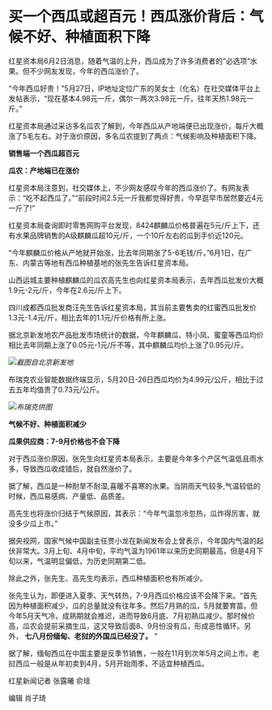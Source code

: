 

# 买一个西瓜或超百元！西瓜涨价背后：气候不好、种植面积下降

红星资本局6月2日消息，随着气温的上升，西瓜成为了许多消费者的“必选项”水果。但不少网友发现，今年的西瓜涨价了。

“今年西瓜好贵！”5月27日，IP地址定位广东的吴女士（化名）在社交媒体平台上发帖表示，“现在基本4.98元一斤，偶尔一两次3.98元一斤。往年天热1.98元一斤。”

红星资本局通过采访多名瓜农了解到，今年西瓜从产地端便已出现涨价，每斤大概涨了5毛左右。对于涨价原因，多名瓜农提到了两点：气候影响及种植面积下降。

**销售端一个西瓜超百元**

**瓜农：产地端已在涨价**

红星资本局注意到，社交媒体上，不少网友感叹今年的西瓜涨价了。有网友表示：“吃不起西瓜了。”“前段时间2.5元一斤我都觉得好贵，今早逛早市居然要近4元一斤了!”

红星资本局查询即时零售网购平台发现，8424麒麟瓜价格普遍在5元/斤上下，还有水果品牌销售的A级麒麟瓜超10元/斤，一个10斤左右的瓜到手价近120元。

“今年麒麟瓜价格从产地就开始涨，比去年同期涨了5-6毛钱/斤。”6月1日，在广东、内蒙古等地有西瓜种植基地的张先生告诉红星资本局。

山西运城主要种植麒麟瓜的瓜农高先生也向红星资本局表示，去年西瓜批发价大概1.9元-2元/斤，今年在2.6元/斤上下。

四川成都西瓜批发商汪先生告诉红星资本局，其当前主要售卖的红蜜西瓜批发价1.3元-1.4元/斤，相比去年的1.1元/斤价格有所上涨。

据北京新发地农产品批发市场统计的数据，今年麒麟瓜、特小凤、蜜童等西瓜均价相比去年同期上涨了0.05元-1元/斤不等，其中麒麟瓜均价上涨了0.95元/斤。

![](https://inews.gtimg.com/om_bt/OPerZNXGJBtTcrK8lQgtMnLiBFNy_F0ZBBMrAfgLPMSqEAA/1000)_截图自北京新发地_

布瑞克农业智能数据终端显示，5月20日-26日西瓜均价为4.99元/公斤，相比于过去五年均值贵了0.73元/公斤。

![](https://inews.gtimg.com/om_bt/OabAAJlItwS5kTNBQopVAwbnWxFs7Y92-vY2BvTPv_MNYAA/1000)_布瑞克供图_

**气候不好、种植面积减少**

**瓜果供应商：7-9月价格也不会下降**

对于西瓜涨价原因，张先生向红星资本局表示，主要是今年多个产区气温低且雨水多，导致西瓜收成错后，就自然涨价了。

据了解，西瓜是一种耐旱不耐湿,喜暖不喜寒的水果。当阴雨天气较多,气温较低的时候，西瓜易感病、产量低、品质差。

高先生也将涨价归结于气候原因，其表示：“今年气温忽冷忽热，瓜炸得厉害，就没多少瓜上市。”

据央视网，国家气候中国副主任贾小龙在新闻发布会上曾表示，今年国内气温的起伏非常大。3月上旬、4月中旬，平均气温为1961年以来历史同期最高，但是4月下旬以来，气温明显偏低，为历史同期第二低。

除此之外，张先生、高先生均表示，西瓜种植面积也有所减少。

张先生认为，即便进入夏季、天气转热，7-9月西瓜价格应该不会降下来。“首先因为种植面积减少，瓜的总量就没有往年多。然后7月熟的瓜，5月就要育苗。但今年5月天气冷，成熟期就会推迟，进而导致6月底、7月初熟瓜减少。那时候价高，瓜农会提前采摘生瓜，这又导致后面8、9月份没有瓜，形成恶性循环。另外，
**七八月份缅甸、老挝的外国瓜已经没了。** ”

据了解，缅甸西瓜在中国主要是反季节销售，一般在11月到次年5月之间上市。老挝西瓜一般是从年初卖到4月，5月开始雨季，不适宜种植西瓜。

红星新闻记者 张露曦 俞瑶

编辑 肖子琦


